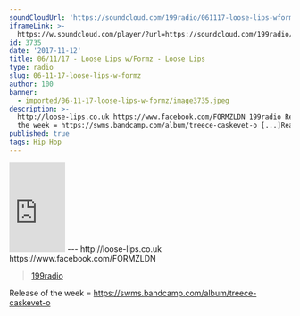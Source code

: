 ```yaml
---
soundCloudUrl: 'https://soundcloud.com/199radio/061117-loose-lips-wformz'
iframeLink: >-
  https://w.soundcloud.com/player/?url=https://soundcloud.com/199radio/061117-loose-lips-wformz&color=00aabb&auto_play=false&hide_related=false&show_comments=true&show_user=true&show_reposts=false
id: 3735
date: '2017-11-12'
title: 06/11/17 - Loose Lips w/Formz - Loose Lips
type: radio
slug: 06-11-17-loose-lips-w-formz
author: 100
banner:
  - imported/06-11-17-loose-lips-w-formz/image3735.jpeg
description: >-
  http://loose-lips.co.uk https://www.facebook.com/FORMZLDN 199radio Release of
  the week = https://swms.bandcamp.com/album/treece-caskevet-o [...]Read More...
published: true
tags: Hip Hop
---
```

<iframe id="sc-widget" title="title" width="100" height="160" scrolling="no" frameborder="yes" allow="autoplay" src="https://w.soundcloud.com/player/?url=https://soundcloud.com/199radio/061117-loose-lips-wformz&amp;color=00aabb&amp;auto_play=false&amp;hide_related=false&amp;show_comments=true&amp;show_user=true&amp;show_reposts=false"></iframe>
---
http://loose-lips.co.uk  
https://www.facebook.com/FORMZLDN

> [199radio](https://newriverstudios.com/199radio/)

<iframe class="wp-embedded-content" sandbox="allow-scripts" security="restricted" style="position: absolute; clip: rect(1px, 1px, 1px, 1px);" title="“199radio” — New River Studios" src="https://newriverstudios.com/199radio/embed/#?secret=X8u8cXczLp" data-secret="X8u8cXczLp" width="600" height="338" frameborder="0" marginwidth="0" marginheight="0" scrolling="no"></iframe>

Release of the week = https://swms.bandcamp.com/album/treece-caskevet-o